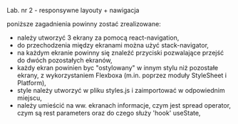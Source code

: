 Lab. nr 2 - responsywne layouty + nawigacja

poniższe zagadnienia powinny zostać zrealizowane:
- należy utworzyć 3 ekrany za pomocą react-navigation,
- do przechodzenia między ekranami można użyć stack-navigator,
- na każdym ekranie powinny się znaleźć przyciski pozwalające przejść do dwóch pozostałych ekranów,
- każdy ekran powinien byc "ostylowany" w innym stylu niż pozostałe ekrany, z wykorzystaniem Flexboxa (m.in. poprzez moduły StyleSheet i Platform),
- style należy utworzyć w pliku styles.js i zaimportować w odpowiednim miejscu,
- należy umieścić na ww. ekranach informacje, czym jest spread operator, czym są rest parameters oraz do czego służy 'hook' useState,

